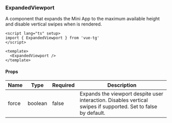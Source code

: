 ### ExpandedViewport

A component that expands the Mini App to the maximum available height and disable vertical swipes when is rendered.

```vue
<script lang="ts" setup>
import { ExpandedViewport } from 'vue-tg'
</script>

<template>
  <ExpandedViewport />
</template>
```

#### Props

| Name  | Type    | Required | Description                                                                                                    |
| ----- | ------- | -------- | -------------------------------------------------------------------------------------------------------------- |
| force | boolean | false    | Expands the viewport despite user interaction. Disables vertical swipes if supported. Set to false by default. |
